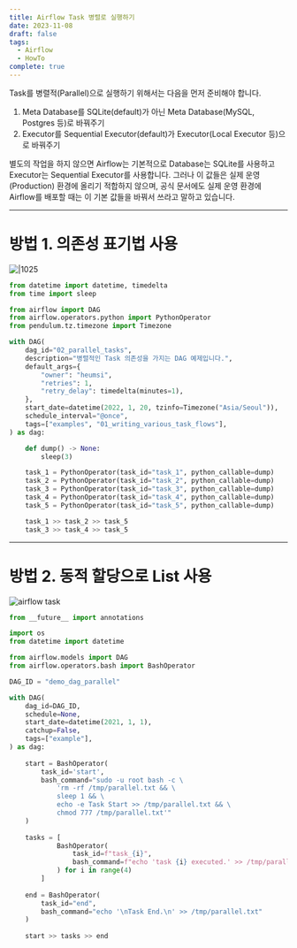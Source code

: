 ```yaml
---
title: Airflow Task 병렬로 실행하기
date: 2023-11-08
draft: false
tags:
  - Airflow
  - HowTo
complete: true
---
```

Task를 병렬적(Parallel)으로 실행하기 위해서는 다음을 먼저 준비해야 합니다.

1. Meta Database를 SQLite(default)가 아닌 Meta Database(MySQL, Postgres 등)로 바꿔주기
2. Executor를 Sequential Executor(default)가 Executor(Local Executor 등)으로 바꿔주기

별도의 작업을 하지 않으면 Airflow는 기본적으로 Database는 SQLite를 사용하고 Executor는 Sequential Executor를 사용합니다. 그러나 이 값들은 실제 운영(Production) 환경에 올리기 적합하지 않으며, 공식 문서에도 실제 운영 환경에 Airflow를 배포할 때는 이 기본 값들을 바꿔서 쓰라고 말하고 있습니다.

---

# 방법 1. 의존성 표기법 사용

![|1025](https://i.imgur.com/U8kc5am.png)

```python
from datetime import datetime, timedelta
from time import sleep

from airflow import DAG
from airflow.operators.python import PythonOperator
from pendulum.tz.timezone import Timezone

with DAG(
    dag_id="02_parallel_tasks",
    description="병렬적인 Task 의존성을 가지는 DAG 예제입니다.",
    default_args={
        "owner": "heumsi",
        "retries": 1,
        "retry_delay": timedelta(minutes=1),
    },
    start_date=datetime(2022, 1, 20, tzinfo=Timezone("Asia/Seoul")),
    schedule_interval="@once",
    tags=["examples", "01_writing_various_task_flows"],
) as dag:

    def dump() -> None:
        sleep(3)

    task_1 = PythonOperator(task_id="task_1", python_callable=dump)
    task_2 = PythonOperator(task_id="task_2", python_callable=dump)
    task_3 = PythonOperator(task_id="task_3", python_callable=dump)
    task_4 = PythonOperator(task_id="task_4", python_callable=dump)
    task_5 = PythonOperator(task_id="task_5", python_callable=dump)

    task_1 >> task_2 >> task_5
    task_3 >> task_4 >> task_5
```

---

# 방법 2. 동적 할당으로 List 사용

![airflow task](https://i.imgur.com/cKOLP7b.png)

```python
from __future__ import annotations

import os
from datetime import datetime

from airflow.models import DAG
from airflow.operators.bash import BashOperator

DAG_ID = "demo_dag_parallel"

with DAG(
    dag_id=DAG_ID,
    schedule=None,
    start_date=datetime(2021, 1, 1),
    catchup=False,
    tags=["example"],
) as dag:
    
    start = BashOperator(
        task_id='start', 
        bash_command="sudo -u root bash -c \
            'rm -rf /tmp/parallel.txt && \
            sleep 1 && \
            echo -e Task Start >> /tmp/parallel.txt && \
            chmod 777 /tmp/parallel.txt'"
    )
    
    tasks = [
            BashOperator(
                task_id=f"task_{i}", 
                bash_command=f"echo 'task {i} executed.' >> /tmp/parallel.txt"
            ) for i in range(4)
        ]
        
    end = BashOperator(
        task_id="end", 
        bash_command="echo '\nTask End.\n' >> /tmp/parallel.txt"
    )
    
    start >> tasks >> end
```
